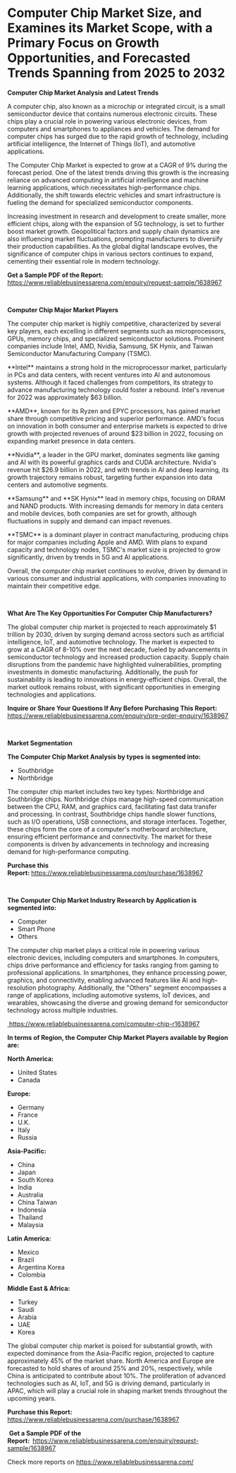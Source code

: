 <p><h1>Computer Chip Market Size, and Examines its Market Scope, with a Primary Focus on Growth Opportunities, and Forecasted Trends Spanning from 2025 to 2032</h1></p><p><strong>Computer Chip Market Analysis and Latest Trends</strong></p>
<p><p>A computer chip, also known as a microchip or integrated circuit, is a small semiconductor device that contains numerous electronic circuits. These chips play a crucial role in powering various electronic devices, from computers and smartphones to appliances and vehicles. The demand for computer chips has surged due to the rapid growth of technology, including artificial intelligence, the Internet of Things (IoT), and automotive applications.</p><p>The Computer Chip Market is expected to grow at a CAGR of 9% during the forecast period. One of the latest trends driving this growth is the increasing reliance on advanced computing in artificial intelligence and machine learning applications, which necessitates high-performance chips. Additionally, the shift towards electric vehicles and smart infrastructure is fueling the demand for specialized semiconductor components. </p><p>Increasing investment in research and development to create smaller, more efficient chips, along with the expansion of 5G technology, is set to further boost market growth. Geopolitical factors and supply chain dynamics are also influencing market fluctuations, prompting manufacturers to diversify their production capabilities. As the global digital landscape evolves, the significance of computer chips in various sectors continues to expand, cementing their essential role in modern technology.</p></p>
<p><strong>Get a Sample PDF of the Report:&nbsp;</strong> <a href="https://www.reliablebusinessarena.com/enquiry/request-sample/1638967?utm_campaign=2336&utm_medium=2&utm_source=Github&utm_content=ia&utm_term=10022025&utm_id=computer-chip">https://www.reliablebusinessarena.com/enquiry/request-sample/1638967</a></p>
<p>&nbsp;</p>
<p><strong>Computer Chip Major Market Players</strong></p>
<p><p>The computer chip market is highly competitive, characterized by several key players, each excelling in different segments such as microprocessors, GPUs, memory chips, and specialized semiconductor solutions. Prominent companies include Intel, AMD, Nvidia, Samsung, SK Hynix, and Taiwan Semiconductor Manufacturing Company (TSMC).</p><p>**Intel** maintains a strong hold in the microprocessor market, particularly in PCs and data centers, with recent ventures into AI and autonomous systems. Although it faced challenges from competitors, its strategy to advance manufacturing technology could foster a rebound. Intel's revenue for 2022 was approximately $63 billion.</p><p>**AMD**, known for its Ryzen and EPYC processors, has gained market share through competitive pricing and superior performance. AMD's focus on innovation in both consumer and enterprise markets is expected to drive growth with projected revenues of around $23 billion in 2022, focusing on expanding market presence in data centers.</p><p>**Nvidia**, a leader in the GPU market, dominates segments like gaming and AI with its powerful graphics cards and CUDA architecture. Nvidia's revenue hit $26.9 billion in 2022, and with trends in AI and deep learning, its growth trajectory remains robust, targeting further expansion into data centers and automotive segments.</p><p>**Samsung** and **SK Hynix** lead in memory chips, focusing on DRAM and NAND products. With increasing demands for memory in data centers and mobile devices, both companies are set for growth, although fluctuations in supply and demand can impact revenues.</p><p>**TSMC** is a dominant player in contract manufacturing, producing chips for major companies including Apple and AMD. With plans to expand capacity and technology nodes, TSMC's market size is projected to grow significantly, driven by trends in 5G and AI applications.</p><p>Overall, the computer chip market continues to evolve, driven by demand in various consumer and industrial applications, with companies innovating to maintain their competitive edge.</p></p>
<p>&nbsp;</p>
<p><strong>What Are The Key Opportunities For Computer Chip Manufacturers?</strong></p>
<p><p>The global computer chip market is projected to reach approximately $1 trillion by 2030, driven by surging demand across sectors such as artificial intelligence, IoT, and automotive technology. The market is expected to grow at a CAGR of 8-10% over the next decade, fueled by advancements in semiconductor technology and increased production capacity. Supply chain disruptions from the pandemic have highlighted vulnerabilities, prompting investments in domestic manufacturing. Additionally, the push for sustainability is leading to innovations in energy-efficient chips. Overall, the market outlook remains robust, with significant opportunities in emerging technologies and applications.</p></p>
<p><strong>Inquire or Share Your Questions If Any Before Purchasing This Report:</strong> <a href="https://www.reliablebusinessarena.com/enquiry/pre-order-enquiry/1638967?utm_campaign=2336&utm_medium=2&utm_source=Github&utm_content=ia&utm_term=10022025&utm_id=computer-chip">https://www.reliablebusinessarena.com/enquiry/pre-order-enquiry/1638967</a></p>
<p>&nbsp;</p>
<p><strong>Market Segmentation</strong></p>
<p><strong>The Computer Chip Market Analysis by types is segmented into:</strong></p>
<p><ul><li>Southbridge</li><li>Northbridge</li></ul></p>
<p><p>The computer chip market includes two key types: Northbridge and Southbridge chips. Northbridge chips manage high-speed communication between the CPU, RAM, and graphics card, facilitating fast data transfer and processing. In contrast, Southbridge chips handle slower functions, such as I/O operations, USB connections, and storage interfaces. Together, these chips form the core of a computer's motherboard architecture, ensuring efficient performance and connectivity. The market for these components is driven by advancements in technology and increasing demand for high-performance computing.</p></p>
<p><strong>Purchase this Report:&nbsp;</strong><a href="https://www.reliablebusinessarena.com/purchase/1638967?utm_campaign=2336&utm_medium=2&utm_source=Github&utm_content=ia&utm_term=10022025&utm_id=computer-chip">https://www.reliablebusinessarena.com/purchase/1638967</a></p>
<p>&nbsp;</p>
<p><strong>The Computer Chip Market Industry Research by Application is segmented into:</strong></p>
<p><ul><li>Computer</li><li>Smart Phone</li><li>Others</li></ul></p>
<p><p>The computer chip market plays a critical role in powering various electronic devices, including computers and smartphones. In computers, chips drive performance and efficiency for tasks ranging from gaming to professional applications. In smartphones, they enhance processing power, graphics, and connectivity, enabling advanced features like AI and high-resolution photography. Additionally, the "Others" segment encompasses a range of applications, including automotive systems, IoT devices, and wearables, showcasing the diverse and growing demand for semiconductor technology across multiple industries.</p></p>
<p><a href="https://www.reliablebusinessarena.com/computer-chip-r1638967?utm_campaign=2336&utm_medium=2&utm_source=Github&utm_content=ia&utm_term=10022025&utm_id=computer-chip">&nbsp;https://www.reliablebusinessarena.com/computer-chip-r1638967</a></p>
<p><strong>In terms of Region, the Computer Chip Market Players available by Region are:</strong></p>
<p>
    <p> <strong> North America: </strong>
        <ul>
            <li>United States</li>
            <li>Canada</li>
        </ul>
        </p> 
    <p> <strong> Europe: </strong>
        <ul>
            <li>Germany</li>
            <li>France</li>
            <li>U.K.</li>
            <li>Italy</li>
            <li>Russia</li>
        </ul>
        </p> 
    <p> <strong> Asia-Pacific: </strong>
        <ul>
            <li>China</li>
            <li>Japan</li>
            <li>South Korea</li>
            <li>India</li>
            <li>Australia</li>
            <li>China Taiwan</li>
            <li>Indonesia</li>
            <li>Thailand</li>
            <li>Malaysia</li>
        </ul>
        </p> 
    <p> <strong> Latin America: </strong>
        <ul>
            <li>Mexico</li>
            <li>Brazil</li>
            <li>Argentina Korea</li>
            <li>Colombia</li>
        </ul>
        </p> 
    <p> <strong> Middle East & Africa: </strong>
        <ul>
            <li>Turkey</li>
            <li>Saudi</li>
            <li>Arabia</li>
            <li>UAE</li>
            <li>Korea</li>
        </ul>
    </p>
    </p>
<p><p>The global computer chip market is poised for substantial growth, with expected dominance from the Asia-Pacific region, projected to capture approximately 45% of the market share. North America and Europe are forecasted to hold shares of around 25% and 20%, respectively, while China is anticipated to contribute about 10%. The proliferation of advanced technologies such as AI, IoT, and 5G is driving demand, particularly in APAC, which will play a crucial role in shaping market trends throughout the upcoming years.</p></p>
<p><strong>Purchase this Report: </strong><a href="https://www.reliablebusinessarena.com/purchase/1638967?utm_campaign=2336&utm_medium=2&utm_source=Github&utm_content=ia&utm_term=10022025&utm_id=computer-chip">https://www.reliablebusinessarena.com/purchase/1638967</a></p>
<p>&nbsp;<strong>Get a Sample PDF of the Report:&nbsp;&nbsp;</strong><a href="https://www.reliablebusinessarena.com/enquiry/request-sample/1638967?utm_campaign=2336&utm_medium=2&utm_source=Github&utm_content=ia&utm_term=10022025&utm_id=computer-chip">https://www.reliablebusinessarena.com/enquiry/request-sample/1638967</a></p>
<p><strong></strong></p>
<p>Check more reports on <a href="https://www.reliablebusinessarena.com/?utm_campaign=2336&utm_medium=2&utm_source=Github&utm_content=ia&utm_term=10022025&utm_id=computer-chip">https://www.reliablebusinessarena.com/</a></p>
